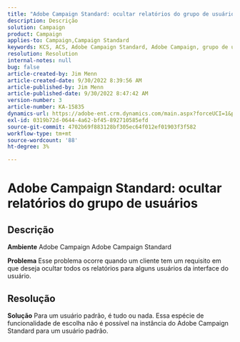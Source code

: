 ```yaml
---
title: "Adobe Campaign Standard: ocultar relatórios do grupo de usuários"
description: Descrição
solution: Campaign
product: Campaign
applies-to: Campaign,Campaign Standard
keywords: KCS, ACS, Adobe Campaign Standard, Adobe Campaign, grupo de usuários, ocultar relatórios, perguntas frequentes
resolution: Resolution
internal-notes: null
bug: false
article-created-by: Jim Menn
article-created-date: 9/30/2022 8:39:56 AM
article-published-by: Jim Menn
article-published-date: 9/30/2022 8:47:42 AM
version-number: 3
article-number: KA-15835
dynamics-url: https://adobe-ent.crm.dynamics.com/main.aspx?forceUCI=1&pagetype=entityrecord&etn=knowledgearticle&id=7a36a570-9b40-ed11-9db1-0022480866ad
exl-id: 0319b72d-0644-4a62-bf45-892710585efd
source-git-commit: 4702b69f883128bf305ec64f012ef01903f3f582
workflow-type: tm+mt
source-wordcount: '88'
ht-degree: 3%

---
```


# Adobe Campaign Standard: ocultar relatórios do grupo de usuários

## Descrição


<b>Ambiente</b>
Adobe Campaign Adobe Campaign Standard

<b>Problema</b>
Esse problema ocorre quando um cliente tem um requisito em que deseja ocultar todos os relatórios para alguns usuários da interface do usuário.


## Resolução


<b>Solução</b>
Para um usuário padrão, é tudo ou nada.
Essa espécie de funcionalidade de escolha não é possível na instância do Adobe Campaign Standard para um usuário padrão.
